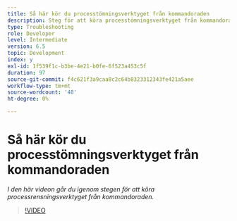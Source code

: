 ```yaml
---
title: Så här kör du processtömningsverktyget från kommandoraden
description: Steg för att köra processtömningsverktyget från kommandoraden för att ta bort poster från jobbhanterartabellen
type: Troubleshooting
role: Developer
level: Intermediate
version: 6.5
topic: Development
index: y
exl-id: 1f539f1c-b3be-4e21-b0fe-6f523a453c5f
duration: 97
source-git-commit: f4c621f3a9caa8c2c64b8323312343fe421a5aee
workflow-type: tm+mt
source-wordcount: '48'
ht-degree: 0%

---
```


# Så här kör du processtömningsverktyget från kommandoraden

*I den här videon går du igenom stegen för att köra processrensningsverktyget från kommandoraden.*

>[!VIDEO](https://video.tv.adobe.com/v/335508?quality=12&learn=on)

